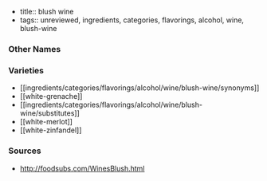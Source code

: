 - title:: blush wine
- tags:: unreviewed, ingredients, categories, flavorings, alcohol, wine, blush-wine


### Other Names


### Varieties

* [[ingredients/categories/flavorings/alcohol/wine/blush-wine/synonyms]]
* [[white-grenache]]
* [[ingredients/categories/flavorings/alcohol/wine/blush-wine/substitutes]]
* [[white-merlot]]
* [[white-zinfandel]]

### Sources
* http://foodsubs.com/WinesBlush.html
